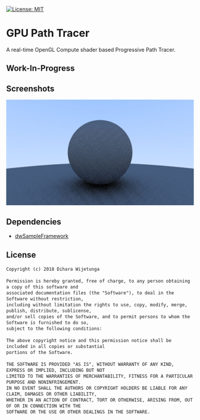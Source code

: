 [![License: MIT](https://img.shields.io/packagist/l/doctrine/orm.svg)](https://opensource.org/licenses/MIT)

# GPU Path Tracer
A real-time OpenGL Compute shader based Progressive Path Tracer.

## Work-In-Progress

## Screenshots

![Nimble](data/screenshot.jpg)

## Dependencies
* [dwSampleFramework](https://github.com/diharaw/dwSampleFramework) 

## License
```
Copyright (c) 2018 Dihara Wijetunga

Permission is hereby granted, free of charge, to any person obtaining a copy of this software and 
associated documentation files (the "Software"), to deal in the Software without restriction, 
including without limitation the rights to use, copy, modify, merge, publish, distribute, sublicense,
and/or sell copies of the Software, and to permit persons to whom the Software is furnished to do so, 
subject to the following conditions:

The above copyright notice and this permission notice shall be included in all copies or substantial
portions of the Software.

THE SOFTWARE IS PROVIDED "AS IS", WITHOUT WARRANTY OF ANY KIND, EXPRESS OR IMPLIED, INCLUDING BUT NOT 
LIMITED TO THE WARRANTIES OF MERCHANTABILITY, FITNESS FOR A PARTICULAR PURPOSE AND NONINFRINGEMENT. 
IN NO EVENT SHALL THE AUTHORS OR COPYRIGHT HOLDERS BE LIABLE FOR ANY CLAIM, DAMAGES OR OTHER LIABILITY,
WHETHER IN AN ACTION OF CONTRACT, TORT OR OTHERWISE, ARISING FROM, OUT OF OR IN CONNECTION WITH THE 
SOFTWARE OR THE USE OR OTHER DEALINGS IN THE SOFTWARE.
```